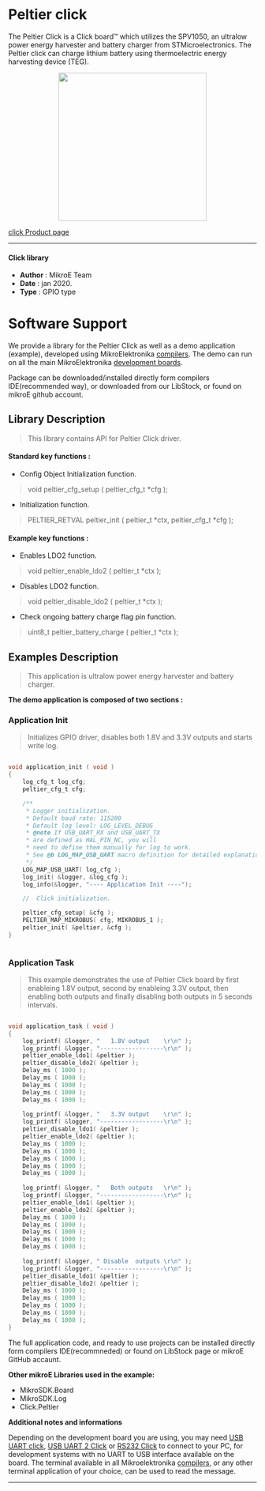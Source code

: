 
# Peltier click

The Peltier Click is a Click board™ which utilizes the SPV1050, an ultralow power energy harvester and battery charger from STMicroelectronics. The Peltier click can charge lithium battery using thermoelectric energy harvesting device (TEG).

<p align="center">
  <img src="https://download.mikroe.com/images/click_for_ide/peltier_click.png" height=300px>
</p>


[click Product page](https://www.mikroe.com/peltier-click)

---


#### Click library 

- **Author**        : MikroE Team
- **Date**          : jan 2020.
- **Type**          : GPIO type


# Software Support

We provide a library for the Peltier Click 
as well as a demo application (example), developed using MikroElektronika 
[compilers](https://shop.mikroe.com/compilers). 
The demo can run on all the main MikroElektronika [development boards](https://shop.mikroe.com/development-boards).

Package can be downloaded/installed directly form compilers IDE(recommended way), or downloaded from our LibStock, or found on mikroE github account. 

## Library Description

> This library contains API for Peltier Click driver.

#### Standard key functions :

- Config Object Initialization function.
> void peltier_cfg_setup ( peltier_cfg_t *cfg ); 
 
- Initialization function.
> PELTIER_RETVAL peltier_init ( peltier_t *ctx, peltier_cfg_t *cfg );


#### Example key functions :

- Enables LDO2 function.
> void peltier_enable_ldo2 ( peltier_t *ctx );
 
- Disables LDO2 function.
> void peltier_disable_ldo2 ( peltier_t *ctx );

- Check ongoing battery charge flag pin function.
> uint8_t peltier_battery_charge ( peltier_t *ctx );

## Examples Description
 
> This application is ultralow power energy harvester and battery charger.

**The demo application is composed of two sections :**

### Application Init 

> Initializes GPIO driver, disables both 1.8V and 3.3V outputs and starts write log.

```c

void application_init ( void )
{
    log_cfg_t log_cfg;
    peltier_cfg_t cfg;

    /** 
     * Logger initialization.
     * Default baud rate: 115200
     * Default log level: LOG_LEVEL_DEBUG
     * @note If USB_UART_RX and USB_UART_TX 
     * are defined as HAL_PIN_NC, you will 
     * need to define them manually for log to work. 
     * See @b LOG_MAP_USB_UART macro definition for detailed explanation.
     */
    LOG_MAP_USB_UART( log_cfg );
    log_init( &logger, &log_cfg );
    log_info(&logger, "---- Application Init ----");

    //  Click initialization.

    peltier_cfg_setup( &cfg );
    PELTIER_MAP_MIKROBUS( cfg, MIKROBUS_1 );
    peltier_init( &peltier, &cfg ); 
}
  
```

### Application Task

> This example demonstrates the use of Peltier Click board by first enableing 1.8V output, second 
  by enableing 3.3V output, then enabling both outputs and finally disabling both outputs in 5 seconds intervals. 

```c

void application_task ( void )
{
    log_printf( &logger, "   1.8V output    \r\n" );
    log_printf( &logger, "------------------\r\n" );
    peltier_enable_ldo1( &peltier );
    peltier_disable_ldo2( &peltier );
    Delay_ms ( 1000 );
    Delay_ms ( 1000 );
    Delay_ms ( 1000 );
    Delay_ms ( 1000 );
    Delay_ms ( 1000 );
    
    log_printf( &logger, "   3.3V output    \r\n" );
    log_printf( &logger, "------------------\r\n" );
    peltier_disable_ldo1( &peltier );
    peltier_enable_ldo2( &peltier );
    Delay_ms ( 1000 );
    Delay_ms ( 1000 );
    Delay_ms ( 1000 );
    Delay_ms ( 1000 );
    Delay_ms ( 1000 );
    
    log_printf( &logger, "   Both outputs   \r\n" );
    log_printf( &logger, "------------------\r\n" );
    peltier_enable_ldo1( &peltier );
    peltier_enable_ldo2( &peltier );
    Delay_ms ( 1000 );
    Delay_ms ( 1000 );
    Delay_ms ( 1000 );
    Delay_ms ( 1000 );
    Delay_ms ( 1000 );
    
    log_printf( &logger, " Disable  outputs \r\n" );
    log_printf( &logger, "------------------\r\n" );
    peltier_disable_ldo1( &peltier );
    peltier_disable_ldo2( &peltier );
    Delay_ms ( 1000 );
    Delay_ms ( 1000 );
    Delay_ms ( 1000 );
    Delay_ms ( 1000 );
    Delay_ms ( 1000 );
}

```

The full application code, and ready to use projects can be  installed directly form compilers IDE(recommneded) or found on LibStock page or mikroE GitHub accaunt.

**Other mikroE Libraries used in the example:** 

- MikroSDK.Board
- MikroSDK.Log
- Click.Peltier

**Additional notes and informations**

Depending on the development board you are using, you may need 
[USB UART click](https://shop.mikroe.com/usb-uart-click), 
[USB UART 2 Click](https://shop.mikroe.com/usb-uart-2-click) or 
[RS232 Click](https://shop.mikroe.com/rs232-click) to connect to your PC, for 
development systems with no UART to USB interface available on the board. The 
terminal available in all Mikroelektronika 
[compilers](https://shop.mikroe.com/compilers), or any other terminal application 
of your choice, can be used to read the message.



---
